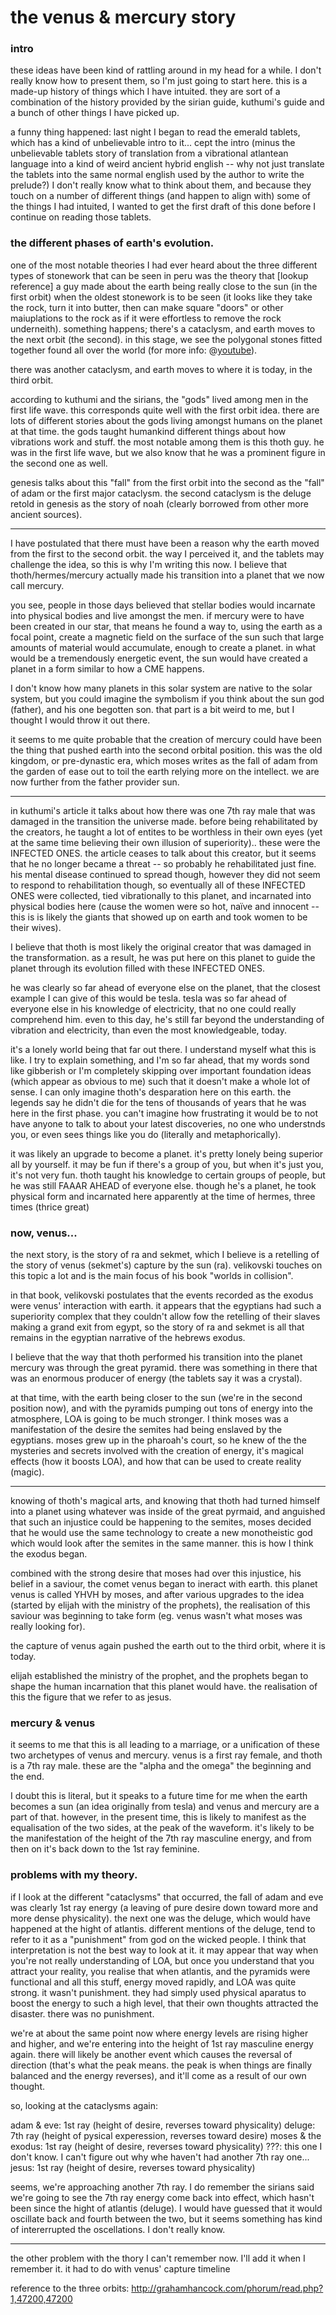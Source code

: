 # the venus & mercury story

### intro

these ideas have been kind of rattling around in my head for a while. I don't really know how to present them, so I'm just going to start here. this is a made-up history of things which I have intuited. they are sort of a combination of the history provided by the sirian guide, kuthumi's guide and a bunch of other things I have picked up.

a funny thing happened: last night I began to read the emerald tablets, which has a kind of unbelievable intro to it... cept the intro (minus the unbelievable tablets story of translation from a vibrational atlantean language into a kind of weird ancient hybrid english -- why not just translate the tablets into the same normal english used by the author to write the prelude?) I don't really know what to think about them, and because they touch on a number of different things (and happen to align with) some of the things I had intuited, I wanted to get the first draft of this done before I continue on reading those tablets.

### the different phases of earth's evolution.

one of the most notable theories I had ever heard about the three different types of stonework that can be seen in peru was the theory that [lookup reference] a guy made about the earth being really close to the sun (in the first orbit) when the oldest stonework is to be seen (it looks like they take the rock, turn it into butter, then can make square "doors" or other maiuplations to the rock as if it were effortless to remove the rock underneith). something happens; there's a cataclysm, and earth moves to the next orbit (the second). in this stage, we see the polygonal stones fitted together found all over the world (for more info: @[youtube](https://www.youtube.com/watch?v=BTd1fRCAvR4)).

there was another cataclysm, and earth moves to where it is today, in the third orbit.

according to kuthumi and the sirians, the "gods" lived among men in the first life wave. this corresponds quite well with the first orbit idea. there are lots of different stories about the gods living amongst humans on the planet at that time. the gods taught humankind different things about how vibrations work and stuff. the most notable among them is this thoth guy. he was in the first life wave, but we also know that he was a prominent figure in the second one as well.

genesis talks about this "fall" from the first orbit into the second as the "fall" of adam or the first major cataclysm. the second cataclysm is the deluge retold in genesis as the story of noah (clearly borrowed from other more ancient sources).

---

I have postulated that there must have been a reason why the earth moved from the first to the second orbit. the way I perceived it, and the tablets may challenge the idea, so this is why I'm writing this now. I believe that thoth/hermes/mercury actually made his transition into a planet that we now call mercury.

you see, people in those days believed that stellar bodies would incarnate into physical bodies and live amongst the men. if mercury were to have been created in our star, that means he found a way to, using the earth as a focal point, create a magnetic field on the surface of the sun such that large amounts of material would accumulate, enough to create a planet. in what would be a tremendously energetic event, the sun would have created a planet in a form similar to how a CME happens.

I don't know how many planets in this solar system are native to the solar system, but you could imagine the symbolism if you think about the sun god (father), and his one begotten son. that part is a bit weird to me, but I thought I would throw it out there.

it seems to me quite probable that the creation of mercury could have been the thing that pushed earth into the second orbital position. this was the old kingdom, or pre-dynastic era, which moses writes as the fall of adam from the garden of ease out to toil the earth relying more on the intellect. we are now further from the father provider sun.

---

in kuthumi's article it talks about how there was one 7th ray male that was damaged in the transition the universe made. before being rehabilitated by the creators, he taught a lot of entites to be worthless in their own eyes (yet at the same time believing their own illusion of superiority).. these were the INFECTED ONES. the article ceases to talk about this creator, but it seems that he no longer became a threat -- so probably he rehabilitated just fine. his mental disease continued to spread though, however they did not seem to respond to rehabilitation though, so eventually all of these INFECTED ONES were collected, tied vibrationally to this planet, and incarnated into physical bodies here (cause the women were so hot, naïve and innocent -- this is is likely the giants that showed up on earth and took women to be their wives).

I believe that thoth is most likely the original creator that was damaged in the transformation. as a result, he was put here on this planet to guide the planet through its evolution filled with these INFECTED ONES.

he was clearly so far ahead of everyone else on the planet, that the closest example I can give of this would be tesla. tesla was so far ahead of everyone else in his knowledge of electricity, that no one could really comprehend him. even to this day, he's still far beyond the understanding of vibration and electricity, than even the most knowledgeable, today.

it's a lonely world being that far out there. I understand myself what this is like. I try to explain something, and I'm so far ahead, that my words sond like gibberish or I'm completely skipping over important foundation ideas (which appear as obvious to me) such that it doesn't make a whole lot of sense. I can only imagine thoth's desparation here on this earth. the legends say he didn't die for the tens of thousands of years that he was here in the first phase. you can't imagine how frustrating it would be to not have anyone to talk to about your latest discoveries, no one who understnds you, or even sees things like you do (literally and metaphorically).

it was likely an upgrade to become a planet. it's pretty lonely being superior all by yourself. it may be fun if there's a group of you, but when it's just you, it's not very fun. thoth taught his knowledge to certain groups of people, but he was still FAAAR AHEAD of everyone else. though he's a planet, he took physical form and incarnated here apparently at the time of hermes, three times (thrice great)

### now, venus...

the next story, is the story of ra and sekmet, which I believe is a retelling of the story of venus (sekmet's) capture by the sun (ra). velikovski touches on this topic a lot and is the main focus of his book "worlds in collision".

in that book, velikovski postulates that the events recorded as the exodus were venus' interaction with earth. it appears that the egyptians had such a superiority complex that they couldn't allow fow the retelling of their slaves making a grand exit from egypt, so the story of ra and sekmet is all that remains in the egyptian narrative of the hebrews exodus.

I believe that the way that thoth performed his transition into the planet mercury was through the great pyramid. there was something in there that was an enormous producer of energy (the tablets say it was a crystal).

at that time, with the earth being closer to the sun (we're in the second position now), and with the pyramids pumping out tons of energy into the atmosphere, LOA is going to be much stronger. I think moses was a manifestation of the desire the semites had being enslaved by the egyptians. moses grew up in the pharoah's court, so he knew of the the mysteries and secrets involved with the creation of energy, it's magical effects (how it boosts LOA), and how that can be used to create reality (magic).

---

knowing of thoth's magical arts, and knowing that thoth had turned himself into a planet using whatever was inside of the great pyrmaid, and anguished that such an injustice could be happening to the semites, moses decided that he would use the same technology to create a new monotheistic god which would look after the semites in the same manner. this is how I think the exodus began.

combined with the strong desire that moses had over this injustice, his belief in a saviour, the comet venus began to ineract with earth. this planet venus is called YHVH by moses, and after various upgrades to the idea (started by elijah with the ministry of the prophets), the realisation of this saviour was beginning to take form (eg. venus wasn't what moses was really looking for).

the capture of venus again pushed the earth out to the third orbit, where it is today.

elijah established the ministry of the prophet, and the prophets began to shape the human incarnation that this planet would have. the realisation of this the figure that we refer to as jesus.

### mercury & venus

it seems to me that this is all leading to a marriage, or a unification of these two archetypes of venus and mercury. venus is a first ray female, and thoth is a 7th ray male. these are the "alpha and the omega" the beginning and the end.

I doubt this is literal, but it speaks to a future time for me when the earth becomes a sun (an idea originally from tesla) and venus and mercury are a part of that. however, in the present time, this is likely to manifest as the equalisation of the two sides, at the peak of the waveform. it's likely to be the manifestation of the height of the 7th ray masculine energy, and from then on it's back down to the 1st ray feminine.

### problems with my theory.

if I look at the different "cataclysms" that occurred, the fall of adam and eve was clearly 1st ray energy (a leaving of pure desire down toward more and more dense physicality). the next one was the deluge, which would have happened at the hight of atlantis. different mentions of the deluge, tend to refer to it as a "punishment" from god on the wicked people. I think that interpretation is not the best way to look at it. it may appear that way when you're not really understanding of LOA, but once you understand that you attract your reality, you realise that when atlantis, and the pyramids were functional and all this stuff, energy moved rapidly, and LOA was quite strong. it wasn't punishment. they had simply used physical aparatus to boost the energy to such a high level, that their own thoughts attracted the disaster. there was no punishment.

we're at about the same point now where energy levels are rising higher and higher, and we're entering into the height of 1st ray masculine energy again. there will likely be another event which causes the reversal of direction (that's what the peak means. the peak is when things are finally balanced and the energy reverses), and it'll come as a result of our own thought.

so, looking at the cataclysms again:

adam & eve: 1st ray (height of desire, reverses toward physicality)
deluge: 7th ray (height of pysical experession, reverses toward desire)
moses & the exodus: 1st ray (height of desire, reverses toward physicality)
???: this one I don't know. I can't figure out why whe haven't had another 7th ray one...
jesus: 1st ray (height of desire, reverses toward physicality)

seems, we're approaching another 7th ray. I do remember the sirians said we're going to see the 7th ray energy come back into effect, which hasn't been since the hight of atlantis (deluge). I would have guessed that it would oscillate back and fourth between the two, but it seems something has kind of intererrupted the oscellations. I don't really know.

---

the other problem with the thory I can't remember now. I'll add it when I remember it. it had to do with venus' capture timeline

reference to the three orbits:
http://grahamhancock.com/phorum/read.php?1,47200,47200
